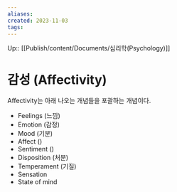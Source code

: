 ```yaml
---
aliases: 
created: 2023-11-03
tags: 
---
```

Up:: [[Publish/content/Documents/심리학(Psychology)]]
# 감성 (Affectivity)
Affectivity는 아래 나오는 개념들을 포괄하는 개념이다.

- Feelings (느낌)
- Emotion (감정)
- Mood (기분)
- Affect ()
- Sentiment ()
- Disposition (처분)
- Temperament (기질)
- Sensation 
- State of mind 